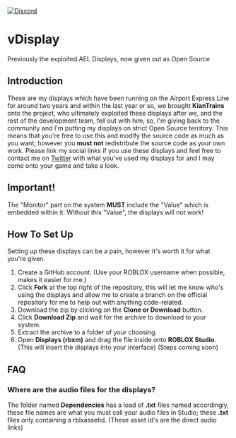 [![Discord](https://discordapp.com/api/guilds/455714456299896836/widget.png)](https://discord.gg/tUfT2vg)

# vDisplay
Previously the exploited AEL Displays, now given out as Open Source

## Introduction
These are my displays which have been running on the Airport Express Line for around two years and within the last year or so, we brought **KianTrains** onto the project, who ultimately exploited these displays after we, and the rest of the development team, fell out with him; so, I'm giving back to the community and I'm putting my displays on strict Open Source territory. This means that you're free to use this and modify the source code as much as you want; however you **must not** redistribute the source code as your own work. Please link my social links if you use these displays and feel free to contact me on [Twitter](https://twitter.com/xSklzxDark) with what you've used my displays for and I may come onto your game and take a look.

## Important!
The "Monitor" part on the system **MUST** include the "Value" which is embedded within it.
Without this "Value", the displays will not work!

## How To Set Up
Setting up these displays can be a pain, however it's worth it for what you're given.

1. Create a GitHub account. (Use your ROBLOX username when possible, makes it easier for me.)
2. Click **Fork** at the top right of the repository, this will let me know who's using the displays and allow me to create a branch on the official repository for me to help out with anything code-related.
3. Download the zip by clicking on the **Clone or Download** button.
4. Click **Download Zip** and wait for the archive to download to your system.
5. Extract the archive to a folder of your choosing.
6. Open **Displays (rbxm)** and drag the file inside onto **ROBLOX Studio**. (This will insert the displays into your interface)
(Steps coming soon)

## FAQ

### Where are the audio files for the displays?
The folder named **Dependencies** has a load of **.txt** files named accordingly, these file names are what you must call your audio files in Studio; these **.txt** files only containing a rblxassetid. (These asset id's are the direct audio links)
